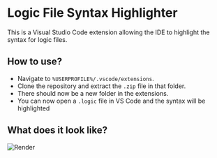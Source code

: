 # Logic File Syntax Highlighter

This is a Visual Studio Code extension allowing the IDE to highlight the syntax for logic files.


## How to use?

- Navigate to `%USERPROFILE%/.vscode/extensions`.
- Clone the repository and extract the `.zip` file in that folder.
- There should now be a new folder in the extensions.
- You can now open a `.logic` file in VS Code and the syntax will be highlighted

## What does it look like?

![Render](https://cdn.discordapp.com/attachments/673769910140403722/1014005483717275760/unknown.png)